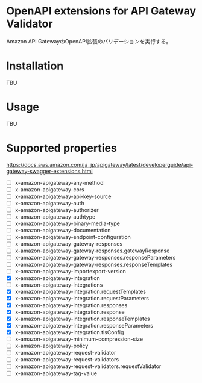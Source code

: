 # OpenAPI extensions for API Gateway Validator
Amazon API GatewayのOpenAPI拡張のバリデーションを実行する。

# Installation
TBU

# Usage
TBU

# Supported properties
https://docs.aws.amazon.com/ja_jp/apigateway/latest/developerguide/api-gateway-swagger-extensions.html

- [ ] x-amazon-apigateway-any-method
- [ ] x-amazon-apigateway-cors
- [ ] x-amazon-apigateway-api-key-source
- [ ] x-amazon-apigateway-auth
- [ ] x-amazon-apigateway-authorizer
- [ ] x-amazon-apigateway-authtype
- [ ] x-amazon-apigateway-binary-media-type
- [ ] x-amazon-apigateway-documentation
- [ ] x-amazon-apigateway-endpoint-configuration
- [ ] x-amazon-apigateway-gateway-responses
- [ ] x-amazon-apigateway-gateway-responses.gatewayResponse
- [ ] x-amazon-apigateway-gateway-responses.responseParameters
- [ ] x-amazon-apigateway-gateway-responses.responseTemplates
- [ ] x-amazon-apigateway-importexport-version
- [x] x-amazon-apigateway-integration
- [ ] x-amazon-apigateway-integrations
- [x] x-amazon-apigateway-integration.requestTemplates
- [x] x-amazon-apigateway-integration.requestParameters
- [x] x-amazon-apigateway-integration.responses
- [x] x-amazon-apigateway-integration.response
- [x] x-amazon-apigateway-integration.responseTemplates
- [x] x-amazon-apigateway-integration.responseParameters
- [x] x-amazon-apigateway-integration.tlsConfig
- [ ] x-amazon-apigateway-minimum-compression-size
- [ ] x-amazon-apigateway-policy
- [ ] x-amazon-apigateway-request-validator
- [ ] x-amazon-apigateway-request-validators
- [ ] x-amazon-apigateway-request-validators.requestValidator
- [ ] x-amazon-apigateway-tag-value

